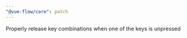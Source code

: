 ```yaml
---
"@vue-flow/core": patch
---
```


Properly release key combinations when one of the keys is unpressed
